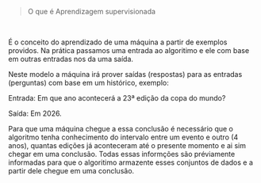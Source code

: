 >O que é Aprendizagem supervisionada

<br>

É o conceito do aprendizado de uma máquina a partir de exemplos providos. Na prática passamos uma entrada ao algoritimo e ele com base em outras entradas nos da uma saída.

Neste modelo a máquina irá prover saídas (respostas) para as entradas (perguntas) com base em um histórico, exemplo:

Entrada: Em que ano acontecerá a 23ª edição da copa do mundo?

Saída: Em 2026.


Para que uma máquina chegue a essa conclusão é necessário que o algoritmo tenha conhecimento do intervalo entre um evento e outro (4 anos), quantas edições já aconteceram até o presente momento e ai sim chegar em uma conclusão. Todas essas informções são préviamente informadas para que o algoritimo armazente esses conjuntos de dados e a partir dele chegue em uma conclusão.